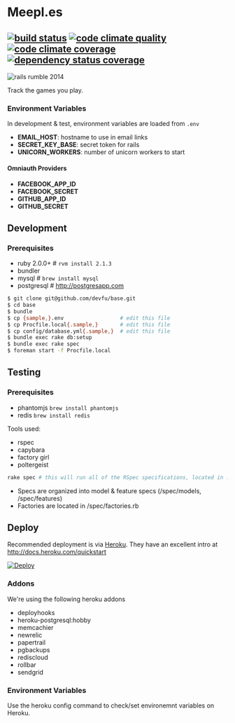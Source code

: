 Meepl.es
========

[![build status][ci-image]][ci] [![code climate quality][cq-image]][cq] [![code climate coverage][cc-image]][cc] [![dependency status coverage][gn-image]][gn]
---
![rails rumble 2014][rr-image]


Track the games you play.

### Environment Variables

In development & test, environment variables are loaded from `.env`

  - **EMAIL_HOST**: hostname to use in email links
  - **SECRET_KEY_BASE**: secret token for rails
  - **UNICORN_WORKERS**: number of unicorn workers to start

#### Omniauth Providers

  - **FACEBOOK_APP_ID**
  - **FACEBOOK_SECRET**
  - **GITHUB_APP_ID**
  - **GITHUB_SECRET**

## Development

### Prerequisites

- ruby 2.0.0+   # `rvm install 2.1.3`
- bundler
- mysql         # `brew install mysql`
- postgresql    # http://postgresapp.com

```bash
$ git clone git@github.com/devfu/base.git
$ cd base
$ bundle
$ cp {sample,}.env                  # edit this file
$ cp Procfile.local{.sample,}       # edit this file
$ cp config/database.yml{.sample,}  # edit this file
$ bundle exec rake db:setup
$ bundle exec rake spec
$ foreman start -f Procfile.local
```

## Testing

### Prerequisites

- phantomjs `brew install phantomjs`
- redis     `brew install redis`

Tools used:

- rspec
- capybara
- factory girl
- poltergeist

```bash
rake spec # this will run all of the RSpec specifications, located in ./spec
```

- Specs are organized into model & feature specs (/spec/models, /spec/features)
- Factories are located in /spec/factories.rb

## Deploy

Recommended deployment is via [Heroku](http://heroku.com). They have an excellent intro at http://docs.heroku.com/quickstart

[![Deploy](https://www.herokucdn.com/deploy/button.svg)](https://heroku.com/deploy)

### Addons

We're using the following heroku addons

- deployhooks
- heroku-postgresql:hobby
- memcachier
- newrelic
- papertrail
- pgbackups
- rediscloud
- rollbar
- sendgrid

### Environment Variables

Use the heroku config command to check/set environemnt variables on Heroku.

<!-- links -->
[ci]: https://travis-ci.org/meeples/meeples "build status"
[cq]: https://codeclimate.com/github/meeples/meeples
[cc]: https://codeclimate.com/github/meeples/meeples
[gn]: https://gemnasium.com/meeples/meeples

<!-- images -->
[ci-image]: https://travis-ci.org/meeples/meeples.svg?branch=master
[cq-image]: https://codeclimate.com/github/meeples/meeples/badges/gpa.svg
[cc-image]: https://codeclimate.com/github/meeples/meeples/badges/coverage.svg
[gn-image]: https://gemnasium.com/meeples/meeples.svg
[rr-image]: https://d4nnn7wspfa3h.cloudfront.net/rails-rumble-badge-2014-sm.png
